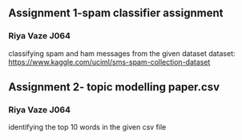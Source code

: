 ## Assignment 1-spam classifier assignment
### Riya Vaze J064
classifying spam and ham messages from the given dataset
dataset: https://www.kaggle.com/uciml/sms-spam-collection-dataset


## Assignment 2- topic modelling paper.csv
### Riya Vaze J064
identifying the top 10 words in the given csv file

